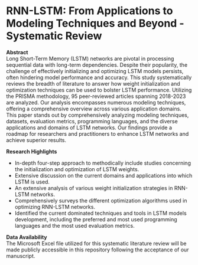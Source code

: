 # RNN-LSTM: From Applications to Modeling Techniques and Beyond - Systematic Review

**Abstract**
<br>
Long Short-Term Memory (LSTM) networks are pivotal in processing sequential data with long-term dependencies. Despite their popularity, the challenge of effectively initializing and optimizing LSTM models persists, often hindering model performance and accuracy. This study systematically reviews the breadth of literature to answer how weight initialization and optimization techniques can be used to bolster LSTM performance. Utilizing the PRISMA methodology, 95 peer-reviewed articles spanning 2018-2023 are analyzed. Our analysis encompasses numerous modeling techniques, offering a comprehensive overview across various application domains. This paper stands out by comprehensively analyzing modeling techniques, datasets, evaluation metrics, programming languages, and the diverse applications and domains of LSTM networks. Our findings provide a roadmap for researchers and practitioners to enhance LSTM networks and achieve superior results.

**Research Highlights**
* In-depth four-step approach to methodically include studies concerning the initialization and optimization of LSTM weights.
* Extensive discussion on the current domains and applications into which LSTM is used.
* An extensive analysis of various weight initialization strategies in RNN-LSTM networks.
* Comprehensively surveys the different optimization algorithms used in optimizing RNN-LSTM networks.
* Identified the current dominated techniques and tools in LSTM models development, including the preferred and most used programming languages and the most used evaluation metrics.

**Data Availability**
<br>
The Microsoft Excel file utilized for this systematic literature review will be made publicly accessible in this repository following the acceptance of our manuscript.
